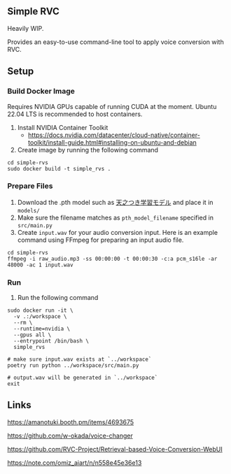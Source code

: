 
## Simple RVC

Heavily WIP.

Provides an easy-to-use command-line tool to apply voice conversion with RVC.

## Setup

### Build Docker Image
Requires NVIDIA GPUs capable of running CUDA at the moment. Ubuntu 22.04 LTS is recommended to host containers.

1. Install NVIDIA Container Toolkit
    * https://docs.nvidia.com/datacenter/cloud-native/container-toolkit/install-guide.html#installing-on-ubuntu-and-debian
1. Create image by running the following command
```
cd simple-rvs
sudo docker build -t simple_rvs .
```

### Prepare Files

1. Download the .pth model such as [天之つき学習モデル](https://amanotuki.booth.pm/items/4693675) and place it in `models/`
1. Make sure the filename matches as `pth_model_filename` specified in `src/main.py`
1. Create `input.wav` for your audio conversion input. Here is an example command using FFmpeg for preparing an input audio file.
```
cd simple-rvs
ffmpeg -i raw_audio.mp3 -ss 00:00:00 -t 00:00:30 -c:a pcm_s16le -ar 48000 -ac 1 input.wav
```

### Run
1. Run the following command

```
sudo docker run -it \
  -v .:/workspace \
  --rm \
  --runtime=nvidia \
  --gpus all \
  --entrypoint /bin/bash \
  simple_rvs

# make sure input.wav exists at `../workspace`
poetry run python ../workspace/src/main.py

# output.wav will be generated in `../workspace`
exit
```

## Links

https://amanotuki.booth.pm/items/4693675

https://github.com/w-okada/voice-changer

https://github.com/RVC-Project/Retrieval-based-Voice-Conversion-WebUI

https://note.com/omiz_aiart/n/n558e45e36e13
